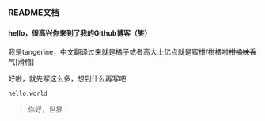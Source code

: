 ### README文档
#### hello，很高兴你来到了我的**Github博客**（笑）
我是tangerine，中文翻译过来就是橘子或者高大上亿点就是蜜柑/柑橘啦~~柑橘味香气~~[滑稽]

好啦，就先写这么多，想到什么再写吧

`hello,world`

>你好，世界！